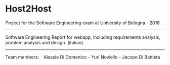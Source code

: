 # Host2Host

Project for the Software Engineering exam at University of Bologna - 2018
<hr>

Software Engineering Report for webapp, including requirements analysis, problem analysis and design. (italian)
<hr>

Team members: &ensp; Alessio Di Domenico -  Yuri Noviello - Jacopo Di Battista



